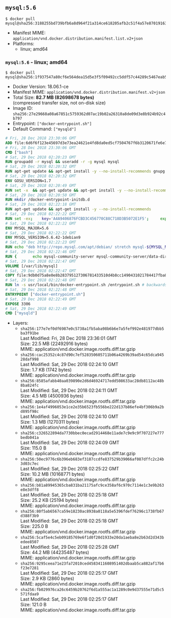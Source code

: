 ## `mysql:5.6`

```console
$ docker pull mysql@sha256:3188255bd739bfb6a8d964f21a314ce618205afb2c51f4a57e87019163c5ca34
```

-	Manifest MIME: `application/vnd.docker.distribution.manifest.list.v2+json`
-	Platforms:
	-	linux; amd64

### `mysql:5.6` - linux; amd64

```console
$ docker pull mysql@sha256:1f937547a80cf6e564dea15d5e3f5f09492cc5ddf57c44289c5467eab52a1355
```

-	Docker Version: 18.06.1-ce
-	Manifest MIME: `application/vnd.docker.distribution.manifest.v2+json`
-	Total Size: **82.7 MB (82698678 bytes)**  
	(compressed transfer size, not on-disk size)
-	Image ID: `sha256:27e29668a08a67851c5759362d07ac19b02a26310a8de09d3e8b924b92c4b797`
-	Entrypoint: `["docker-entrypoint.sh"]`
-	Default Command: `["mysqld"]`

```dockerfile
# Fri, 28 Dec 2018 23:30:06 GMT
ADD file:6d6f6f123e45697d3e73ea24621e4fd8da0ed5cf7504767f6b3120671fe6e7d1 in / 
# Fri, 28 Dec 2018 23:30:06 GMT
CMD ["bash"]
# Sat, 29 Dec 2018 02:20:23 GMT
RUN groupadd -r mysql && useradd -r -g mysql mysql
# Sat, 29 Dec 2018 02:20:32 GMT
RUN apt-get update && apt-get install -y --no-install-recommends gnupg dirmngr && rm -rf /var/lib/apt/lists/*
# Sat, 29 Dec 2018 02:20:32 GMT
ENV GOSU_VERSION=1.7
# Sat, 29 Dec 2018 02:20:49 GMT
RUN set -x 	&& apt-get update && apt-get install -y --no-install-recommends ca-certificates wget && rm -rf /var/lib/apt/lists/* 	&& wget -O /usr/local/bin/gosu "https://github.com/tianon/gosu/releases/download/$GOSU_VERSION/gosu-$(dpkg --print-architecture)" 	&& wget -O /usr/local/bin/gosu.asc "https://github.com/tianon/gosu/releases/download/$GOSU_VERSION/gosu-$(dpkg --print-architecture).asc" 	&& export GNUPGHOME="$(mktemp -d)" 	&& gpg --batch --keyserver ha.pool.sks-keyservers.net --recv-keys B42F6819007F00F88E364FD4036A9C25BF357DD4 	&& gpg --batch --verify /usr/local/bin/gosu.asc /usr/local/bin/gosu 	&& gpgconf --kill all 	&& rm -rf "$GNUPGHOME" /usr/local/bin/gosu.asc 	&& chmod +x /usr/local/bin/gosu 	&& gosu nobody true 	&& apt-get purge -y --auto-remove ca-certificates wget
# Sat, 29 Dec 2018 02:20:50 GMT
RUN mkdir /docker-entrypoint-initdb.d
# Sat, 29 Dec 2018 02:22:18 GMT
RUN apt-get update && apt-get install -y --no-install-recommends 		pwgen 		perl 	&& rm -rf /var/lib/apt/lists/*
# Sat, 29 Dec 2018 02:22:22 GMT
RUN set -ex; 	key='A4A9406876FCBD3C456770C88C718D3B5072E1F5'; 	export GNUPGHOME="$(mktemp -d)"; 	gpg --batch --keyserver ha.pool.sks-keyservers.net --recv-keys "$key"; 	gpg --batch --export "$key" > /etc/apt/trusted.gpg.d/mysql.gpg; 	gpgconf --kill all; 	rm -rf "$GNUPGHOME"; 	apt-key list > /dev/null
# Sat, 29 Dec 2018 02:22:22 GMT
ENV MYSQL_MAJOR=5.6
# Sat, 29 Dec 2018 02:22:22 GMT
ENV MYSQL_VERSION=5.6.42-1debian9
# Sat, 29 Dec 2018 02:22:23 GMT
RUN echo "deb http://repo.mysql.com/apt/debian/ stretch mysql-${MYSQL_MAJOR}" > /etc/apt/sources.list.d/mysql.list
# Sat, 29 Dec 2018 02:22:46 GMT
RUN { 		echo mysql-community-server mysql-community-server/data-dir select ''; 		echo mysql-community-server mysql-community-server/root-pass password ''; 		echo mysql-community-server mysql-community-server/re-root-pass password ''; 		echo mysql-community-server mysql-community-server/remove-test-db select false; 	} | debconf-set-selections 	&& apt-get update && apt-get install -y mysql-server="${MYSQL_VERSION}" && rm -rf /var/lib/apt/lists/* 	&& rm -rf /var/lib/mysql && mkdir -p /var/lib/mysql /var/run/mysqld 	&& chown -R mysql:mysql /var/lib/mysql /var/run/mysqld 	&& chmod 777 /var/run/mysqld 	&& find /etc/mysql/ -name '*.cnf' -print0 		| xargs -0 grep -lZE '^(bind-address|log)' 		| xargs -rt -0 sed -Ei 's/^(bind-address|log)/#&/' 	&& echo '[mysqld]\nskip-host-cache\nskip-name-resolve' > /etc/mysql/conf.d/docker.cnf
# Sat, 29 Dec 2018 02:22:47 GMT
VOLUME [/var/lib/mysql]
# Sat, 29 Dec 2018 02:22:47 GMT
COPY file:9db0d75a8e0e8b283795127306781433510d4b8cc1490431021784417fba8d1d in /usr/local/bin/ 
# Sat, 29 Dec 2018 02:22:48 GMT
RUN ln -s usr/local/bin/docker-entrypoint.sh /entrypoint.sh # backwards compat
# Sat, 29 Dec 2018 02:22:48 GMT
ENTRYPOINT ["docker-entrypoint.sh"]
# Sat, 29 Dec 2018 02:22:49 GMT
EXPOSE 3306
# Sat, 29 Dec 2018 02:22:49 GMT
CMD ["mysqld"]
```

-	Layers:
	-	`sha256:177e7ef0df6987e0c5738a1fb5aba98b6b6e7a5fef992e481977dbb5ba3f91be`  
		Last Modified: Fri, 28 Dec 2018 23:36:01 GMT  
		Size: 22.5 MB (22492916 bytes)  
		MIME: application/vnd.docker.image.rootfs.diff.tar.gzip
	-	`sha256:cac25352c4c87d90c7ef528350605711b06a4269b39ad54c65dca94528daf998`  
		Last Modified: Sat, 29 Dec 2018 02:24:10 GMT  
		Size: 1.7 KB (1742 bytes)  
		MIME: application/vnd.docker.image.rootfs.diff.tar.gzip
	-	`sha256:8585afabb40aa039890e2d6d46924717edd508633ac28db8112ac48b8ba824fc`  
		Last Modified: Sat, 29 Dec 2018 02:24:11 GMT  
		Size: 4.5 MB (4500936 bytes)  
		MIME: application/vnd.docker.image.rootfs.diff.tar.gzip
	-	`sha256:1e4af4996053e1ce2e35b6523fb556be222d137b86efe4bf306b9a2bd895f98c`  
		Last Modified: Sat, 29 Dec 2018 02:24:10 GMT  
		Size: 1.3 MB (1270311 bytes)  
		MIME: application/vnd.docker.image.rootfs.diff.tar.gzip
	-	`sha256:c326522894da7730bbec0ecad2914468e11ade7c9e9c9f707227e777bedb041a`  
		Last Modified: Sat, 29 Dec 2018 02:24:09 GMT  
		Size: 115.0 B  
		MIME: application/vnd.docker.image.rootfs.diff.tar.gzip
	-	`sha256:50ec9776c6b396eb683ef3187ccdfe837529b39066af087dffc2c24b3d03c7ec`  
		Last Modified: Sat, 29 Dec 2018 02:25:22 GMT  
		Size: 10.2 MB (10168771 bytes)  
		MIME: application/vnd.docker.image.rootfs.diff.tar.gzip
	-	`sha256:b81a89945365cba831ba21175afc9ce358af6c970c7114e1c3e9b263e8e3dff8`  
		Last Modified: Sat, 29 Dec 2018 02:25:18 GMT  
		Size: 25.2 KB (25194 bytes)  
		MIME: application/vnd.docker.image.rootfs.diff.tar.gzip
	-	`sha256:80f5ab6567ca59e18230ac8938a0118a5e5396fdef76296c1738fb67d388f3b9`  
		Last Modified: Sat, 29 Dec 2018 02:25:18 GMT  
		Size: 225.0 B  
		MIME: application/vnd.docker.image.rootfs.diff.tar.gzip
	-	`sha256:5caf5e4c5eb09185769e6f1d0f20d1933e20da1aeba8e2b63d2d343bedee8507`  
		Last Modified: Sat, 29 Dec 2018 02:25:28 GMT  
		Size: 44.2 MB (44235487 bytes)  
		MIME: application/vnd.docker.image.rootfs.diff.tar.gzip
	-	`sha256:9295ceea71e23fa72010ced4583411608951402dbaab5ca882af17b6f23e7281`  
		Last Modified: Sat, 29 Dec 2018 02:25:17 GMT  
		Size: 2.9 KB (2860 bytes)  
		MIME: application/vnd.docker.image.rootfs.diff.tar.gzip
	-	`sha256:fb029976ca26c6459b20762f6d1a555ac1a1289c0e9d37555e71d5c5571fdaa9`  
		Last Modified: Sat, 29 Dec 2018 02:25:17 GMT  
		Size: 121.0 B  
		MIME: application/vnd.docker.image.rootfs.diff.tar.gzip
